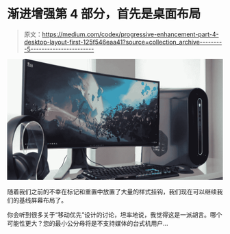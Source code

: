 # 渐进增强第 4 部分，首先是桌面布局

> 原文：<https://medium.com/codex/progressive-enhancement-part-4-desktop-layout-first-125f546eaa41?source=collection_archive---------5----------------------->

![](img/79eed66709c9d98c0a3fe0d7ab3682f8.png)

随着我们之前的不幸在标记和重置中放置了大量的样式挂钩，我们现在可以继续我们的基线屏幕布局了。

你会听到很多关于“移动优先”设计的讨论，坦率地说，我觉得这是一派胡言。哪个可能性更大？您的最小公分母将是不支持媒体的台式机用户…